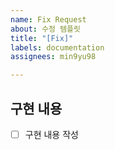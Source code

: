 ```yaml
---
name: Fix Request
about: 수정 템플릿
title: "[Fix]"
labels: documentation
assignees: min9yu98

---
```


## 구현 내용
- [ ] 구현 내용 작성
